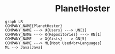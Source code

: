<h1 align="center">PlanetHoster</h1>

```mermaid
graph LR
COMPANY_NAME{PlanetHoster}
COMPANY_NAME ---> U{Users} ---> UN[1]
COMPANY_NAME ---> R{Repositories} ---> RN[1]
COMPANY_NAME ---> G{Gists} ---> GN[5]
COMPANY_NAME ---> ML{Most Used<br>Languages}
ML --> Java[Java]
```
